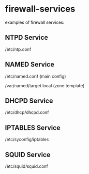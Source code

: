 firewall-services
=================

examples of firewall services:


NTPD Service
------------
/etc/ntp.conf


NAMED Service
-------------
/etc/named.conf (main config)

/var/named/target.local (zone template)


DHCPD Service
-------------
/etc/dhcp/dhcpd.conf


IPTABLES Service
----------------
/etc/syconfig/iptables


SQUID Service
-------------
/etc/squid/squid.conf
